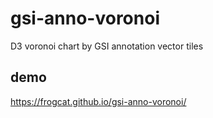 # gsi-anno-voronoi
D3 voronoi chart by GSI annotation vector tiles

## demo
https://frogcat.github.io/gsi-anno-voronoi/
